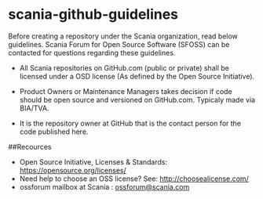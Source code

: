 # scania-github-guidelines
Before creating a repository under the Scania organization, read below guidelines. Scania Forum for Open Source Software (SFOSS) can be contacted for questions regarding these guidelines. 

* All Scania repositories on GitHub.com (public or private) shall be licensed under a OSD license (As defined by the Open Source Initiative).

* Product Owners or Maintenance Managers takes decision if code should be open source and versioned on GitHub.com. Typicaly made via BIA/TVA.

* It is the repository owner at GitHub that is the contact person for the code published here.


##Recources
- Open Source Initiative, Licenses & Standards: https://opensource.org/licenses/
- Need help to choose an OSS license? See: http://choosealicense.com/
- ossforum mailbox at Scania : ossforum@scania.com
